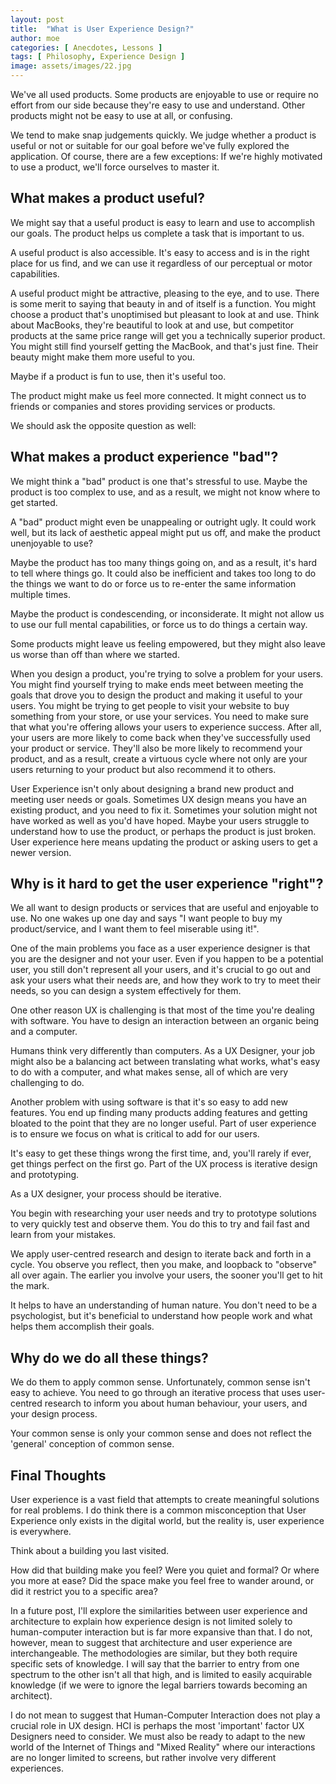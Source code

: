 ```yaml
---
layout: post
title:  "What is User Experience Design?"
author: moe
categories: [ Anecdotes, Lessons ]
tags: [ Philosophy, Experience Design ]
image: assets/images/22.jpg
---
```


We've all used products. Some products are enjoyable to use or require no effort from our side because they're easy to use and understand. Other products might not be easy to use at all, or confusing.

We tend to make snap judgements quickly. We judge whether a product is useful or not or suitable for our goal before we've fully explored the application. Of course, there are a few exceptions: If we're highly motivated to use a product, we'll force ourselves to master it.



## What makes a product useful?
We might say that a useful product is easy to learn and use to accomplish our goals. The product helps us complete a task that is important to us.

A useful product is also accessible. It's easy to access and is in the right place for us find, and we can use it regardless of our perceptual or motor capabilities.

A useful product might be attractive, pleasing to the eye, and to use. There is some merit to saying that beauty in and of itself is a function. You might choose a product that's unoptimised but pleasant to look at and use. Think about MacBooks, they're beautiful to look at and use, but competitor products at the same price range will get you a technically superior product. You might still find yourself getting the MacBook, and that's just fine. Their beauty might make them more useful to you.

Maybe if a product is fun to use, then it's useful too.

The product might make us feel more connected. It might connect us to friends or companies and stores providing services or products.

We should ask the opposite question as well:



## What makes a product experience "bad"?
We might think a "bad" product is one that's stressful to use. Maybe the product is too complex to use, and as a result, we might not know where to get started.

A "bad" product might even be unappealing or outright ugly. It could work well, but its lack of aesthetic appeal might put us off, and make the product unenjoyable to use?

Maybe the product has too many things going on, and as a result, it's hard to tell where things go. It could also be inefficient and takes too long to do the things we want to do or force us to re-enter the same information multiple times.

Maybe the product is condescending, or inconsiderate. It might not allow us to use our full mental capabilities, or force us to do things a certain way.

Some products might leave us feeling empowered, but they might also leave us worse than off than where we started.

When you design a product, you're trying to solve a problem for your users. You might find yourself trying to make ends meet between meeting the goals that drove you to design the product and making it useful to your users. You might be trying to get people to visit your website to buy something from your store, or use your services. You need to make sure that what you're offering allows your users to experience success. After all, your users are more likely to come back when they've successfully used your product or service. They'll also be more likely to recommend your product, and as a result, create a virtuous cycle where not only are your users returning to your product but also recommend it to others.

User Experience isn't only about designing a brand new product and meeting user needs or goals. Sometimes UX design means you have an existing product, and you need to fix it. Sometimes your solution might not have worked as well as you'd have hoped. Maybe your users struggle to understand how to use the product, or perhaps the product is just broken. User experience here means updating the product or asking users to get a newer version.



## Why is it hard to get the user experience "right"?
We all want to design products or services that are useful and enjoyable to use. No one wakes up one day and says "I want people to buy my product/service, and I want them to feel miserable using it!".

One of the main problems you face as a user experience designer is that you are the designer and not your user. Even if you happen to be a potential user, you still don't represent all your users, and it's crucial to go out and ask your users what their needs are, and how they work to try to meet their needs, so you can design a system effectively for them.

One other reason UX is challenging is that most of the time you're dealing with software. You have to design an interaction between an organic being and a computer.

Humans think very differently than computers. As a UX Designer, your job might also be a balancing act between translating what works, what's easy to do with a computer, and what makes sense, all of which are very challenging to do.

Another problem with using software is that it's so easy to add new features. You end up finding many products adding features and getting bloated to the point that they are no longer useful. Part of user experience is to ensure we focus on what is critical to add for our users.

It's easy to get these things wrong the first time, and, you'll rarely if ever, get things perfect on the first go. Part of the UX process is iterative design and prototyping.

As a UX designer, your process should be iterative.

You begin with researching your user needs and try to prototype solutions to very quickly test and observe them. You do this to try and fail fast and learn from your mistakes.

We apply user-centred research and design to iterate back and forth in a cycle. You observe you reflect, then you make, and loopback to "observe" all over again. The earlier you involve your users, the sooner you'll get to hit the mark.

It helps to have an understanding of human nature. You don't need to be a psychologist, but it's beneficial to understand how people work and what helps them accomplish their goals.



## Why do we do all these things?
We do them to apply common sense. Unfortunately, common sense isn't easy to achieve. You need to go through an iterative process that uses user-centred research to inform you about human behaviour, your users, and your design process.

Your common sense is only your common sense and does not reflect the 'general' conception of common sense.



## Final Thoughts
User experience is a vast field that attempts to create meaningful solutions for real problems. I do think there is a common misconception that User Experience only exists in the digital world, but the reality is, user experience is everywhere.

Think about a building you last visited.

How did that building make you feel? Were you quiet and formal? Or where you more at ease? Did the space make you feel free to wander around, or did it restrict you to a specific area?

In a future post, I'll explore the similarities between user experience and architecture to explain how experience design is not limited solely to human-computer interaction but is far more expansive than that. I do not, however, mean to suggest that architecture and user experience are interchangeable. The methodologies are similar, but they both require specific sets of knowledge. I will say that the barrier to entry from one spectrum to the other isn't all that high, and is limited to easily acquirable knowledge (if we were to ignore the legal barriers towards becoming an architect).

I do not mean to suggest that Human-Computer Interaction does not play a crucial role in UX design. HCI is perhaps the most 'important' factor UX Designers need to consider. We must also be ready to adapt to the new world of the Internet of Things and "Mixed Reality" where our interactions are no longer limited to screens, but rather involve very different experiences.
